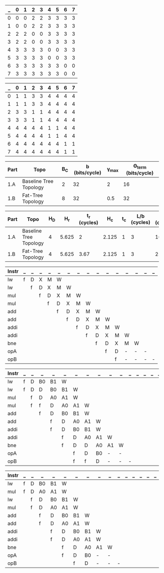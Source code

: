 
  _ | 0 | 1 | 2 | 3 | 4 | 5 | 6 | 7
----|---|---|---|---|---|---|---|---
  0 | 0 | 0 | 2 | 2 | 3 | 3 | 3 | 3 
  1 | 0 | 0 | 2 | 2 | 3 | 3 | 3 | 3 
  2 | 2 | 2 | 0 | 0 | 3 | 3 | 3 | 3 
  3 | 2 | 2 | 0 | 0 | 3 | 3 | 3 | 3 
  4 | 3 | 3 | 3 | 3 | 0 | 0 | 3 | 3 
  5 | 3 | 3 | 3 | 3 | 0 | 0 | 3 | 3 
  6 | 3 | 3 | 3 | 3 | 3 | 3 | 0 | 0 
  7 | 3 | 3 | 3 | 3 | 3 | 3 | 0 | 0 

  _ | 0 | 1 | 2 | 3 | 4 | 5 | 6 | 7
----|---|---|---|---|---|---|---|---
  0 | 1 | 1 | 3 | 3 | 4 | 4 | 4 | 4 
  1 | 1 | 1 | 3 | 3 | 4 | 4 | 4 | 4 
  2 | 3 | 3 | 1 | 1 | 4 | 4 | 4 | 4 
  3 | 3 | 3 | 1 | 1 | 4 | 4 | 4 | 4 
  4 | 4 | 4 | 4 | 4 | 1 | 1 | 4 | 4 
  5 | 4 | 4 | 4 | 4 | 1 | 1 | 4 | 4 
  6 | 4 | 4 | 4 | 4 | 4 | 4 | 1 | 1 
  7 | 4 | 4 | 4 | 4 | 4 | 4 | 1 | 1 


Part | Topo                   | B<sub>C</sub> | b (bits/cycle) | γ<sub>max</sub> | Θ<sub>term</sub> (bits/cycle)
-----|------------------------|---------------|----------------|-----------------|-----------------------------
1.A  | Baseline Tree Topology | 2             | 32             | 2               | 16                        
1.B  | Fat-Tree Topology      | 8             | 32             | 0.5             | 32                        

Part | Topo                   | H<sub>D</sub>   | H<sub>r</sub>          | t<sub>r</sub> (cycles) | H<sub>c</sub> | t<sub>c</sub> | L/b (cycles) | t<sub>0</sub> (cycles)
-----|------------------------|-----------------|------------------------|------------------------|---------------|---------------|--------------|-----------------------
1.A  | Baseline Tree Topology | 4               | 5.625                  | 2                      | 2.125         | 1             | 3            | 16.375
1.B  | Fat-Tree Topology      | 4               | 5.625                  | 3.67                   | 2.125         | 1             | 3            | 25.75


Instr | _ | _ | _ | _ | _ | _ | _ | _ | _ | _ | _ | _ | _ | _ | _ |
------|---|---|---|---|---|---|---|---|---|---|---|---|---|---|---|
lw    | f | D | X | M | W |   |   |   |   |   |   |   |   |   |   |
lw    |   | f | D | X | M | W |   |   |   |   |   |   |   |   |   |
mul   |   |   | f | D | X | M | W |   |   |   |   |   |   |   |   |
mul   |   |   |   | f | D | X | M | W |   |   |   |   |   |   |   |
add   |   |   |   |   | f | D | X | M | W |   |   |   |   |   |   |
add   |   |   |   |   |   | f | D | X | M | W |   |   |   |   |   |
addi  |   |   |   |   |   |   | f | D | X | M | W |   |   |   |   |
addi  |   |   |   |   |   |   |   | f | D | X | M | W |   |   |   |
bne   |   |   |   |   |   |   |   |   | f | D | X | M | W |   |   |
opA   |   |   |   |   |   |   |   |   |   | f | D | - | - | - |   |
opB   |   |   |   |   |   |   |   |   |   |   | f | - | - | - | - |

Instr | _ | _ | _ | _ | _ | _ | _ | _ | _ | _ | _ | _ | _ | _ | _ |
------|---|---|---|---|---|---|---|---|---|---|---|---|---|---|---|
lw    | f | D | B0| B1| W |   |   |   |   |   |   |   |   |   |   |
lw    | f | D | D | B0| B1| W |   |   |   |   |   |   |   |   |   |
mul   |   | f | D | A0| A1| W |   |   |   |   |   |   |   |   |   |
mul   |   | f | f | D | A0| A1| W |   |   |   |   |   |   |   |   |
add   |   |   | f | D | B0| B1| W |   |   |   |   |   |   |   |   |
add   |   |   |   | f | D | A0| A1| W |   |   |   |   |   |   |   |
addi  |   |   |   | f | D | B0| B1| W |   |   |   |   |   |   |   |
addi  |   |   |   |   | f | D | A0| A1| W |   |   |   |   |   |   |
bne   |   |   |   |   | f | D | D | A0| A1| W |   |   |   |   |   |
opA   |   |   |   |   |   | f | D | B0| - | - |   |   |   |   |   |
opB   |   |   |   |   |   | f | f | D | - | - | - |   |   |   |   |

Instr | _ | _ | _ | _ | _ | _ | _ | _ | _ | _ | _ | _ | _ | _ | _ |
------|---|---|---|---|---|---|---|---|---|---|---|---|---|---|---|
lw    | f | D | B0| B1| W |   |   |   |   |   |   |   |   |   |   |
mul   | f | D | A0| A1| W |   |   |   |   |   |   |   |   |   |   |
lw    |   | f | D | B0| B1| W |   |   |   |   |   |   |   |   |   |
mul   |   | f | D | A0| A1| W |   |   |   |   |   |   |   |   |   |
add   |   |   | f | D | B0| B1| W |   |   |   |   |   |   |   |   |
add   |   |   | f | D | A0| A1| W |   |   |   |   |   |   |   |   |
addi  |   |   |   | f | D | B0| B1| W |   |   |   |   |   |   |   |
addi  |   |   |   | f | D | A0| A1| W |   |   |   |   |   |   |   |
bne   |   |   |   |   | f | D | A0| A1| W |   |   |   |   |   |   |
opA   |   |   |   |   | f | D | B0| - | - |   |   |   |   |   |   |
opB   |   |   |   |   |   | f | D | - | - | - |   |   |   |   |   |


